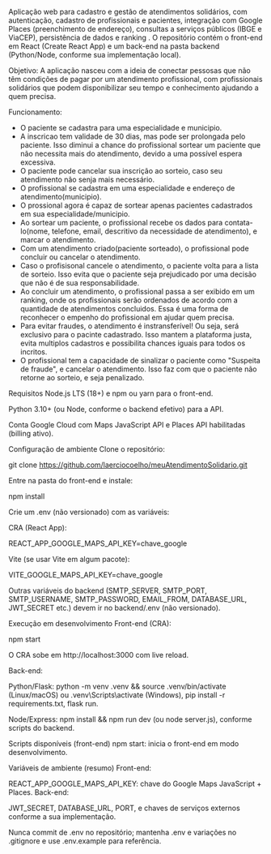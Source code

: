 Aplicação web para cadastro e gestão de atendimentos solidários, com autenticação, cadastro de profissionais e pacientes, integração com Google Places (preenchimento de endereço), consultas a serviços públicos (IBGE e ViaCEP), persistência de dados e ranking . O repositório contém o front-end em React (Create React App) e um back-end na pasta backend (Python/Node, conforme sua implementação local).

Objetivo:
A aplicação nasceu com a ideia de conectar pessosas que não têm condições de pagar por um atendimento profissional, com profissionais solidários que podem disponibilizar seu tempo e conhecimento ajudando a quem precisa.


Funcionamento:
- O paciente se cadastra para uma especialidade e municipio.
- A inscricao tem validade de 30 dias, mas pode ser prolongada pelo paciente. Isso diminui a chance do profissional sortear um paciente que não necessita mais do atendimento, devido a uma possível espera excessiva.
- O paciente pode cancelar sua inscrição ao sorteio, caso seu atendimento não senja mais necessário.
- O profissional se cadastra em uma especialidade e endereço de atendimento(municipio).
- O prossional agora é capaz de sortear apenas pacientes cadastrados em sua especialidade/municipio.
- Ao sortear um paciente, o profissional recebe os dados para contata-lo(nome, telefone, email, descritivo da necessidade de atendimento), e marcar o atendimento.
- Com um atendimento criado(paciente sorteado), o profissional pode concluir ou cancelar o atendimento.
- Caso o profisisonal cancele o atendimento, o paciente volta para a lista de sorteio. Isso evita que o paciente seja prejudicado por uma decisão que não é de sua responsabilidade.
- Ao concluir um atendimento, o profissional passa a ser exibido em um ranking, onde os profissionais serão ordenados de acordo com a quantidade de atendimentos concluidos. Essa é uma forma de reconhecer o empenho do profissional em ajudar quem precisa.
- Para evitar fraudes, o atendimento é instransferível! Ou seja, será exclusivo para o pacinte cadastrado. Isso mantem a plataforma justa, evita multiplos cadastros e possibilita chances iguais para todos os incritos.
- O profissional tem a capacidade de sinalizar o paciente como  "Suspeita de fraude", e cancelar o atendimento. Isso faz com que o paciente não retorne ao sorteio, e seja penalizado.


Requisitos
Node.js LTS (18+) e npm ou yarn para o front-end.

Python 3.10+ (ou Node, conforme o backend efetivo) para a API.

Conta Google Cloud com Maps JavaScript API e Places API habilitadas (billing ativo).

Configuração de ambiente
Clone o repositório:

git clone https://github.com/laerciocoelho/meuAtendimentoSolidario.git

Entre na pasta do front-end e instale:

npm install

Crie um .env (não versionado) com as variáveis:

CRA (React App):

REACT_APP_GOOGLE_MAPS_API_KEY=chave_google

Vite (se usar Vite em algum pacote):

VITE_GOOGLE_MAPS_API_KEY=chave_google

Outras variáveis do backend (SMTP_SERVER, SMTP_PORT, SMTP_USERNAME, SMTP_PASSWORD, EMAIL_FROM, DATABASE_URL, JWT_SECRET etc.) devem ir no backend/.env (não versionado).

Execução em desenvolvimento
Front-end (CRA):

npm start

O CRA sobe em http://localhost:3000 com live reload.

Back-end:

Python/Flask: python -m venv .venv && source .venv/bin/activate (Linux/macOS) ou .venv\Scripts\activate (Windows), pip install -r requirements.txt, flask run.

Node/Express: npm install && npm run dev (ou node server.js), conforme scripts do backend.

Scripts disponíveis (front-end)
npm start: inicia o front-end em modo desenvolvimento.


Variáveis de ambiente (resumo)
Front-end:

REACT_APP_GOOGLE_MAPS_API_KEY: chave do Google Maps JavaScript + Places.
Back-end:

JWT_SECRET, DATABASE_URL, PORT, e chaves de serviços externos conforme a sua implementação.

Nunca commit de .env no repositório; mantenha .env e variações no .gitignore e use .env.example para referência.
